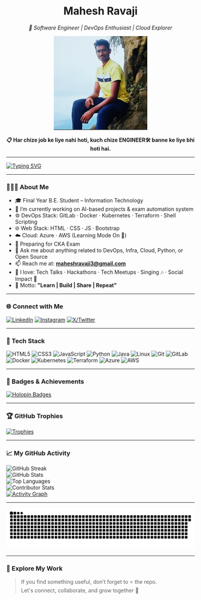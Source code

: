 <h1 align="center">
  <strong>Mahesh Ravaji</strong>
</h1>

<p align="center">
  <em>🚀 Software Engineer | DevOps Enthusiast | Cloud Explorer</em>
</p>

<p align="center">
  <img src="image.png" width="250" alt="Mahesh Ravaji" />
</p>

<p align="center"><b>📋 Har chize job ke liye nahi hoti, kuch chize ENGINEER🛠 banne ke liye bhi hoti hai.</b></p>

---

[![Typing SVG](https://readme-typing-svg.herokuapp.com?color=1177F7&center=true&vCenter=true&width=800&height=100&lines=Hey,+I'm+Mahesh+Ravaji!;Final+Year+IT+Engineer+%7C+DevOps+Enthusiast+%7C+AI+Builder;I+build+solutions+with+code+%2B+automation;Solving+real-world+problems+is+my+passion!;CI%2FCD+%7C+Cloud+%7C+Infra+as+Code+%7C+AI+Projects)](https://git.io/typing-svg)

---

### 👨🏻‍💻 About Me

- 🎓 Final Year B.E. Student – Information Technology  
- 🔭 I’m currently working on AI-based projects & exam automation system  
- ⚙️ DevOps Stack: GitLab · Docker · Kubernetes · Terraform · Shell Scripting  
- 🌐 Web Stack: HTML · CSS · JS · Bootstrap  
- ☁️ Cloud: Azure · AWS (Learning Mode On 🚀)  
- 📖 Preparing for CKA Exam  
- 💬 Ask me about anything related to DevOps, Infra, Cloud, Python, or Open Source  
- 📫 Reach me at: **maheshravaji3@gmail.com**  
- 🎤 I love: Tech Talks · Hackathons · Tech Meetups · Singing 🎶 · Social Impact 🌱  
- 🧠 Motto: **"Learn | Build | Share | Repeat"**

---

### 🌐 Connect with Me

[![LinkedIn](https://img.shields.io/badge/Mahesh_Ravaji-blue?style=flat-square&logo=Linkedin&logoColor=white)](https://www.linkedin.com/in/mahesh-ravaji-70564622b/)
[![Instagram](https://img.shields.io/badge/@mahesh_ravaji-E4405F?style=flat-square&logo=Instagram&logoColor=white)](https://www.instagram.com/mahesh_ravaji/)
[![X/Twitter](https://img.shields.io/badge/Mahesh_Ravaji-black?style=flat-square&logo=X&logoColor=white)](https://x.com/MaheshRavaji)

---

### 🧰 Tech Stack

<p align="left">
  <img src="https://cdn.jsdelivr.net/gh/devicons/devicon/icons/html5/html5-original.svg" width="40" alt="HTML5"/>
  <img src="https://cdn.jsdelivr.net/gh/devicons/devicon/icons/css3/css3-original.svg" width="40" alt="CSS3"/>
  <img src="https://cdn.jsdelivr.net/gh/devicons/devicon/icons/javascript/javascript-original.svg" width="40" alt="JavaScript"/>
  <img src="https://cdn.jsdelivr.net/gh/devicons/devicon/icons/python/python-original.svg" width="40" alt="Python"/>
  <img src="https://cdn.jsdelivr.net/gh/devicons/devicon/icons/java/java-original.svg" width="40" alt="Java"/>
  <img src="https://cdn.jsdelivr.net/gh/devicons/devicon/icons/linux/linux-original.svg" width="40" alt="Linux"/>
  <img src="https://cdn.jsdelivr.net/gh/devicons/devicon/icons/git/git-original.svg" width="40" alt="Git"/>
  <img src="https://cdn.jsdelivr.net/gh/devicons/devicon/icons/gitlab/gitlab-original.svg" width="40" alt="GitLab"/>
  <img src="https://cdn.jsdelivr.net/gh/devicons/devicon/icons/docker/docker-original.svg" width="40" alt="Docker"/>
  <img src="https://cdn.jsdelivr.net/gh/devicons/devicon/icons/kubernetes/kubernetes-plain.svg" width="40" alt="Kubernetes"/>
  <img src="https://cdn.jsdelivr.net/gh/devicons/devicon/icons/terraform/terraform-original.svg" width="40" alt="Terraform"/>
  <img src="https://cdn.jsdelivr.net/gh/devicons/devicon/icons/azure/azure-original.svg" width="40" alt="Azure"/>
  <img src="https://cdn.jsdelivr.net/gh/devicons/devicon/icons/amazonwebservices/amazonwebservices-original-wordmark.svg" width="60" alt="AWS"/>
</p>

---

### 🏅 Badges & Achievements

[![Holopin Badges](https://holopin.me/maheshravaji)](https://holopin.io/@maheshravaji)

---

### 🏆 GitHub Trophies

[![Trophies](https://github-profile-trophy.vercel.app/?username=Mahesh-Ravaji&theme=onedark)](https://github.com/Mahesh-Ravaji)

---

### 📈 My GitHub Activity

![GitHub Streak](https://github-readme-streak-stats.herokuapp.com/?user=Mahesh-Ravaji&theme=dracula)
<br>
![GitHub Stats](https://github-readme-stats.vercel.app/api?username=Mahesh-Ravaji&show_icons=true&count_private=true&theme=dracula)
<br>
![Top Languages](https://github-readme-stats.vercel.app/api/top-langs?username=Mahesh-Ravaji&layout=compact&theme=dracula)
<br>
![Contributor Stats](https://github-contributor-stats.vercel.app/api?username=Mahesh-Ravaji&limit=5&theme=tokyonight&combine_all_yearly_contributions=true)
<br>
[![Activity Graph](https://github-readme-activity-graph.vercel.app/graph?username=Mahesh-Ravaji&bg_color=000000&color=ffffff&line=ff7b00&point=ffffff&area=true&hide_border=true)](https://github.com/Mahesh-Ravaji)

---

![Snake Animation](github-user-contribution.svg)

---
### 🌟 Explore My Work

> If you find something useful, don’t forget to ⭐️ the repo.  
> Let's connect, collaborate, and grow together 🚀

